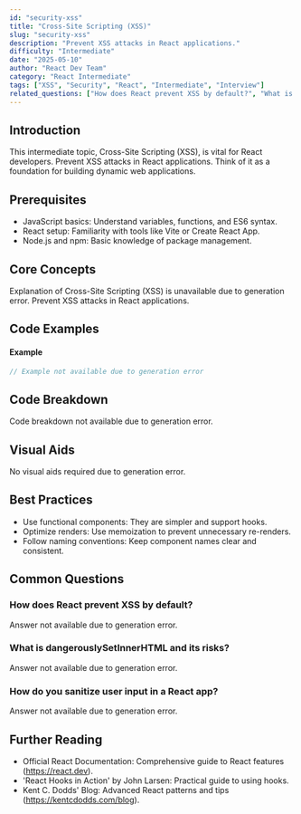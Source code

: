 ```yaml
---
id: "security-xss"
title: "Cross-Site Scripting (XSS)"
slug: "security-xss"
description: "Prevent XSS attacks in React applications."
difficulty: "Intermediate"
date: "2025-05-10"
author: "React Dev Team"
category: "React Intermediate"
tags: ["XSS", "Security", "React", "Intermediate", "Interview"]
related_questions: ["How does React prevent XSS by default?", "What is dangerouslySetInnerHTML and its risks?", "How do you sanitize user input in a React app?"]
---
```


## Introduction

This intermediate topic, Cross-Site Scripting (XSS), is vital for React developers. Prevent XSS attacks in React applications. Think of it as a foundation for building dynamic web applications.

## Prerequisites

- JavaScript basics: Understand variables, functions, and ES6 syntax.
- React setup: Familiarity with tools like Vite or Create React App.
- Node.js and npm: Basic knowledge of package management.

## Core Concepts

Explanation of Cross-Site Scripting (XSS) is unavailable due to generation error. Prevent XSS attacks in React applications.

## Code Examples

#### Example
```jsx
// Example not available due to generation error
```

## Code Breakdown

Code breakdown not available due to generation error.

## Visual Aids

No visual aids required due to generation error.

## Best Practices

- Use functional components: They are simpler and support hooks.
- Optimize renders: Use memoization to prevent unnecessary re-renders.
- Follow naming conventions: Keep component names clear and consistent.

## Common Questions

### How does React prevent XSS by default?

Answer not available due to generation error.

### What is dangerouslySetInnerHTML and its risks?

Answer not available due to generation error.

### How do you sanitize user input in a React app?

Answer not available due to generation error.

## Further Reading

- Official React Documentation: Comprehensive guide to React features (https://react.dev).
- 'React Hooks in Action' by John Larsen: Practical guide to using hooks.
- Kent C. Dodds' Blog: Advanced React patterns and tips (https://kentcdodds.com/blog).
